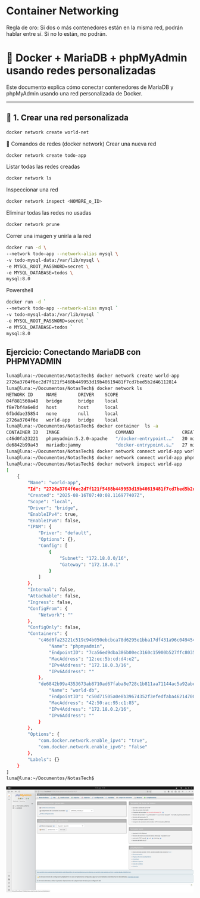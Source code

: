 # Container Networking
Regla de oro:
Si dos o más contenedores están en la misma
red, podrán hablar entre sí. Si no lo están, no
podrán.
# 🚀 Docker + MariaDB + phpMyAdmin usando redes personalizadas

Este documento explica cómo conectar contenedores de MariaDB y phpMyAdmin usando una red personalizada de Docker.

---

## 🔧 1. Crear una red personalizada

```bash
docker network create world-net
```
🔧 Comandos de redes (docker network)
Crear una nueva red
```bash
docker network create todo-app
```
Listar todas las redes creadas
```bash
docker network ls
```
Inspeccionar una red
```bash
docker network inspect <NOMBRE_o_ID>
```
Eliminar todas las redes no usadas
```bash
docker network prune
```
Correr una imagen y unirla a la red
```bash
docker run -d \
--network todo-app --network-alias mysql \
-v todo-mysql-data:/var/lib/mysql \
-e MYSQL_ROOT_PASSWORD=secret \
-e MYSQL_DATABASE=todos \
mysql:8.0
```
Powershell

```bash
docker run -d `
--network todo-app --network-alias mysql `
-v todo-mysql-data:/var/lib/mysql `
-e MYSQL_ROOT_PASSWORD=secret `
-e MYSQL_DATABASE=todos `
mysql:8.0
```
## Ejercicio: Conectando MariaDB con PHPMYADMIN
```bash
luna@luna:~/Documentos/NotasTech$ docker network create world-app
2726a3704f6ec2d7f121f5468b449953d19b40619481f7cd7bed5b2d46112814
luna@luna:~/Documentos/NotasTech$ docker network ls
NETWORK ID     NAME        DRIVER    SCOPE
04f881560a48   bridge      bridge    local
f8e7bf4a6e8d   host        host      local
6fbddae35854   none        null      local
2726a3704f6e   world-app   bridge    local
luna@luna:~/Documentos/NotasTech$ docker container  ls -a
CONTAINER ID   IMAGE                     COMMAND                  CREATED          STATUS          PORTS                                         NAMES
c46d0fa23221   phpmyadmin:5.2.0-apache   "/docker-entrypoint.…"   20 minutes ago   Up 20 minutes   0.0.0.0:55000->80/tcp                         phpmyadmin
de6842b99a43   mariadb:jammy             "docker-entrypoint.s…"   27 minutes ago   Up 27 minutes   0.0.0.0:3306->3306/tcp, [::]:3306->3306/tcp   world-db
luna@luna:~/Documentos/NotasTech$ docker network connect world-app world-db
luna@luna:~/Documentos/NotasTech$ docker network connect world-app phpmyadmin
luna@luna:~/Documentos/NotasTech$ docker network inspect world-app
[
    {
        "Name": "world-app",
        "Id": "2726a3704f6ec2d7f121f5468b449953d19b40619481f7cd7bed5b2d46112814",
        "Created": "2025-08-16T07:40:08.116977407Z",
        "Scope": "local",
        "Driver": "bridge",
        "EnableIPv4": true,
        "EnableIPv6": false,
        "IPAM": {
            "Driver": "default",
            "Options": {},
            "Config": [
                {
                    "Subnet": "172.18.0.0/16",
                    "Gateway": "172.18.0.1"
                }
            ]
        },
        "Internal": false,
        "Attachable": false,
        "Ingress": false,
        "ConfigFrom": {
            "Network": ""
        },
        "ConfigOnly": false,
        "Containers": {
            "c46d0fa23221c519c94b050ebcbca78d6295e1bba17df431a96c04945466fc9b": {
                "Name": "phpmyadmin",
                "EndpointID": "7ca56ed9dba386b00ec3160c15900b527ffc80355e7812e1b512989825ea1291",
                "MacAddress": "12:ec:5b:cd:d4:e2",
                "IPv4Address": "172.18.0.3/16",
                "IPv6Address": ""
            },
            "de6842b99a4353673ab8710ad67faba8e728c1b811aa71144ac5a92abe14f4e9": {
                "Name": "world-db",
                "EndpointID": "c50d71505a0e8b39674352f3efedfaba462147003820be576e812ed4f6b9c0c9",
                "MacAddress": "42:50:ac:95:c1:85",
                "IPv4Address": "172.18.0.2/16",
                "IPv6Address": ""
            }
        },
        "Options": {
            "com.docker.network.enable_ipv4": "true",
            "com.docker.network.enable_ipv6": "false"
        },
        "Labels": {}
    }
]
luna@luna:~/Documentos/NotasTech$ 

```
![alt text](image-4.png)


```bash
```